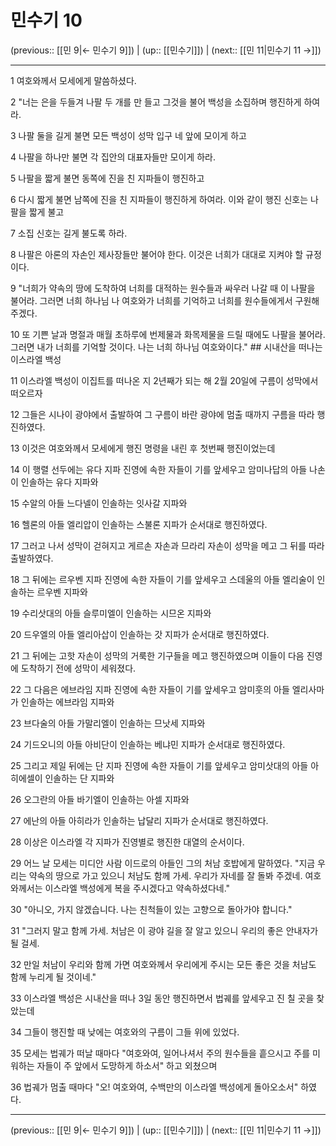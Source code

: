 # 민수기 10

(previous:: [[민 9|← 민수기 9]]) | (up:: [[민수기]]) | (next:: [[민 11|민수기 11 →]])

***




1 
여호와께서 모세에게 말씀하셨다. 



2 
"너는 은을 두들겨 나팔 두 개를 만 들고 그것을 불어 백성을 소집하며 행진하게 하여라. 



3 
나팔 둘을 길게 불면 모든 백성이 성막 입구 네 앞에 모이게 하고 



4 
나팔을 하나만 불면 각 집안의 대표자들만 모이게 하라. 



5 
나팔을 짧게 불면 동쪽에 진을 친 지파들이 행진하고 



6 
다시 짧게 불면 남쪽에 진을 친 지파들이 행진하게 하여라. 이와 같이 행진 신호는 나팔을 짧게 불고 



7 
소집 신호는 길게 불도록 하라. 



8 
나팔은 아론의 자손인 제사장들만 불어야 한다. 이것은 너희가 대대로 지켜야 할 규정이다. 



9 
"너희가 약속의 땅에 도착하여 너희를 대적하는 원수들과 싸우러 나갈 때 이 나팔을 불어라. 그러면 너희 하나님 나 여호와가 너희를 기억하고 너희를 원수들에게서 구원해 주겠다. 



10 
또 기쁜 날과 명절과 매월 초하루에 번제물과 화목제물을 드릴 때에도 나팔을 불어라. 그러면 내가 너희를 기억할 것이다. 나는 너희 하나님 여호와이다." ## 시내산을 떠나는 이스라엘 백성 



11 
이스라엘 백성이 이집트를 떠나온 지 2년째가 되는 해 2월 20일에 구름이 성막에서 떠오르자 



12 
그들은 시나이 광야에서 출발하여 그 구름이 바란 광야에 멈출 때까지 구름을 따라 행진하였다. 



13 
이것은 여호와께서 모세에게 행진 명령을 내린 후 첫번째 행진이었는데 



14 
이 행렬 선두에는 유다 지파 진영에 속한 자들이 기를 앞세우고 암미나답의 아들 나손이 인솔하는 유다 지파와 



15 
수알의 아들 느다넬이 인솔하는 잇사갈 지파와 



16 
헬론의 아들 엘리압이 인솔하는 스불론 지파가 순서대로 행진하였다. 



17 
그러고 나서 성막이 걷혀지고 게르손 자손과 므라리 자손이 성막을 메고 그 뒤를 따라 출발하였다. 



18 
그 뒤에는 르우벤 지파 진영에 속한 자들이 기를 앞세우고 스데울의 아들 엘리술이 인솔하는 르우벤 지파와 



19 
수리삿대의 아들 슬루미엘이 인솔하는 시므온 지파와 



20 
드우엘의 아들 엘리아삽이 인솔하는 갓 지파가 순서대로 행진하였다. 



21 
그 뒤에는 고핫 자손이 성막의 거룩한 기구들을 메고 행진하였으며 이들이 다음 진영에 도착하기 전에 성막이 세워졌다. 



22 
그 다음은 에브라임 지파 진영에 속한 자들이 기를 앞세우고 암미훗의 아들 엘리사마가 인솔하는 에브라임 지파와 



23 
브다술의 아들 가말리엘이 인솔하는 므낫세 지파와 



24 
기드오니의 아들 아비단이 인솔하는 베냐민 지파가 순서대로 행진하였다. 



25 
그리고 제일 뒤에는 단 지파 진영에 속한 자들이 기를 앞세우고 암미삿대의 아들 아히에셀이 인솔하는 단 지파와 



26 
오그란의 아들 바기엘이 인솔하는 아셀 지파와 



27 
에난의 아들 아히라가 인솔하는 납달리 지파가 순서대로 행진하였다. 



28 
이상은 이스라엘 각 지파가 진영별로 행진한 대열의 순서이다. 



29 
어느 날 모세는 미디안 사람 이드로의 아들인 그의 처남 호밥에게 말하였다. "지금 우리는 약속의 땅으로 가고 있으니 처남도 함께 가세. 우리가 자네를 잘 돌봐 주겠네. 여호와께서는 이스라엘 백성에게 복을 주시겠다고 약속하셨다네." 



30 
"아니오, 가지 않겠습니다. 나는 친척들이 있는 고향으로 돌아가야 합니다." 



31 
"그러지 말고 함께 가세. 처남은 이 광야 길을 잘 알고 있으니 우리의 좋은 안내자가 될 걸세. 



32 
만일 처남이 우리와 함께 가면 여호와께서 우리에게 주시는 모든 좋은 것을 처남도 함께 누리게 될 것이네." 



33 
이스라엘 백성은 시내산을 떠나 3일 동안 행진하면서 법궤를 앞세우고 진 칠 곳을 찾았는데 



34 
그들이 행진할 때 낮에는 여호와의 구름이 그들 위에 있었다. 



35 
모세는 법궤가 떠날 때마다 "여호와여, 일어나셔서 주의 원수들을 흩으시고 주를 미워하는 자들이 주 앞에서 도망하게 하소서" 하고 외쳤으며 



36 
법궤가 멈출 때마다 "오! 여호와여, 수백만의 이스라엘 백성에게 돌아오소서" 하였다.

***

(previous:: [[민 9|← 민수기 9]]) | (up:: [[민수기]]) | (next:: [[민 11|민수기 11 →]])
